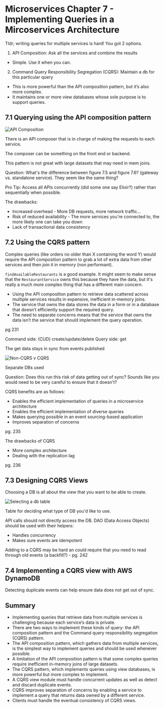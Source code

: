 # Microservices Chapter 7 - Implementing Queries in a Mircoservices Architecture

Tldr; writing queries for multiple services is hard! You got 2 options.
1. API Composition: Ask all the services and combine the results
  - Simple. Use it when you can.
2. Command Query Responsibility Segregation (CQRS): Maintain a db for this particular query
  - This is more powerful than the API composition pattern, but it’s also more complex.
  - It maintains one or more view databases whose sole purpose is to support queries.

## 7.1 Querying using the API composition pattern

![API Composition](https://i.imgur.com/NV9hOyi.png)

There is an API composer that is in charge of making the requests to each service.

The composer can be something on the front end or backend.

This pattern is not great with large datasets that may need in mem joins.

Question: What's the difference between figure 7.5 and figure 7.6? (gateway vs. standalone service). They seem like the same thing?

Pro Tip: Access all APIs concurrently (did some one say Elixir?) rather than sequentially when possible.

The drawbacks:
- Increased overhead - More DB requests, more network traffic...
- Risk of reduced availability - The more services you're connected to, the more likely one can take you down
- Lack of transactional data consistency

## 7.2 Using the CQRS pattern

Complex queries (like orders no older than X containing the word Y) would require the API composition pattern to grab a lot of extra data from other services and then join it in memory (non performant).

`findAvailableRestaurants` is a good example. It might seem to make sense that the `RestaurantService` owns this because they have the data, but it's really a much more complex thing that has a different main concern.
- Using the API composition pattern to retrieve data scattered across multiple services results in expensive, inefficient in-memory joins.
- The service that owns the data stores the data in a form or in a database that doesn’t efficiently support the required query.
- The need to separate concerns means that the service that owns the data isn’t the service that should implement the query operation.

pg 231

Command side: (CUD) create/update/delete
Query side: get

The get data stays in sync from events published

![Non-CQRS v CQRS](https://i.imgur.com/ZI1mODa.png)

Separate DBs used

Question: Does this run this risk of data getting out of sync? Sounds like you would need to be very careful to ensure that it doesn't?

CQRS benefits are as follows:
- Enables the efficient implementation of queries in a microservice architecture
- Enables the efficient implementation of diverse queries
- Makes querying possible in an event sourcing-based application
- Improves separation of concerns

pg. 235

The drawbacks of CQRS
- More complex architecture
- Dealing with the replication lag

pg. 236

## 7.3 Designing CQRS Views

Choosing a DB is all about the view that you want to be able to create.

![Selecting a db table](https://i.imgur.com/FbFPpVC.png)

Table for deciding what type of DB you'd like to use.

API calls should not directly access the DB. DAO (Data Access Objects) should be used with their helpers:
- Handles concurrency
- Makes sure events are idempotent

Adding to a CQRS may be hard an could require that you need to read through old events (a backfill?) - pg. 242

## 7.4 Implementing a CQRS view with AWS DynamoDB

Detecting duplicate events can help ensure data does not get out of sync.

## Summary

- Implementing queries that retrieve data from multiple services is challenging because each service’s data is private.
- There are two ways to implement these kinds of query: the API composition pattern and the Command query responsibility segregation (CQRS) pattern.
- The API composition pattern, which gathers data from multiple services, is the simplest way to implement queries and should be used whenever possible.
- A limitation of the API composition pattern is that some complex queries require inefficient in-memory joins of large datasets.
- The CQRS pattern, which implements queries using view databases, is more powerful but more complex to implement.
- A CQRS view module must handle concurrent updates as well as detect and discard duplicate events.
- CQRS improves separation of concerns by enabling a service to implement a query that returns data owned by a different service.
- Clients must handle the eventual consistency of CQRS views.
